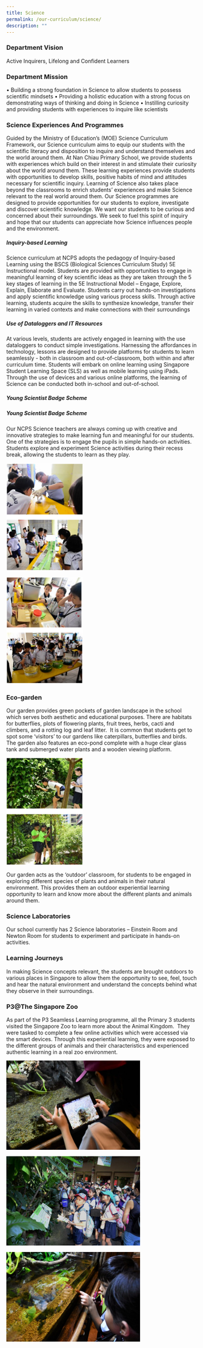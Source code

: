```yaml
---
title: Science
permalink: /our-curriculum/science/
description: ""
---
```

### **Department Vision**

Active Inquirers, Lifelong and Confident Learners

### **Department Mission**

•	Building a strong foundation in Science to allow students to possess scientific mindsets 
•	Providing a holistic education with a strong focus on demonstrating ways of thinking and doing in Science 
•	Instilling curiosity and providing students with experiences to inquire like scientists


### **Science Experiences And Programmes**

Guided by the Ministry of Education’s (MOE) Science Curriculum Framework, our Science curriculum aims to equip our students with the scientific literacy and disposition to inquire and understand themselves and the world around them. 
At Nan Chiau Primary School, we provide students with experiences which build on their interest in and stimulate their curiosity about the world around them. These learning experiences provide students with opportunities to develop skills, positive habits of mind and attitudes necessary for scientific inquiry. Learning of Science also takes place beyond the classrooms to enrich students’ experiences and make Science relevant to the real world around them.
Our Science programmes are designed to provide opportunities for our students to explore, investigate and discover scientific knowledge. We want our students to be curious and concerned about their surroundings. We seek to fuel this spirit of inquiry and hope that our students can appreciate how Science influences people and the environment.



##### **Inquiry-based Learning**
Science curriculum at NCPS adopts the pedagogy of Inquiry-based Learning using the BSCS (Biological Sciences Curriculum Study) 5E Instructional model. Students are provided with opportunities to engage in meaningful learning of key scientific ideas as they are taken through the 5 key stages of learning in the 5E Instructional Model – Engage, Explore, Explain, Elaborate and Evaluate. Students carry out hands-on investigations and apply scientific knowledge using various process skills. Through active learning, students acquire the skills to synthesize knowledge, transfer their learning in varied contexts and make connections with their surroundings


##### **Use of Dataloggers and IT Resources**

At various levels, students are actively engaged in learning with the use dataloggers to conduct simple investigations. Harnessing the affordances in technology, lessons are designed to provide platforms for students to learn seamlessly - both in classroom and out-of-classroom, both within and after curriculum time. Students will embark on online learning using Singapore Student Learning Space (SLS) as well as mobile learning using iPads. Through the use of devices and various online platforms, the learning of Science can be conducted both in-school and out-of-school.

##### **Young Scientist Badge Scheme**


##### **Young Scientist Badge Scheme**

Our NCPS Science teachers are always coming up with creative and innovative strategies to make learning fun and meaningful for our students. One of the strategies is to engage the pupils in simple hands-on activities. Students explore and experiment Science activities during their recess break, allowing the students to learn as they play.

<img src="/images/science%20@%20recess.png"  
style="width:40%">

<img src="/images/science%20@%20recess2.png"  
style="width:40%">

### **Eco-garden**

Our garden provides green pockets of garden landscape in the school which serves both aesthetic and educational purposes. There are habitats for butterflies, plots of flowering plants, fruit trees, herbs, cacti and climbers, and a rotting log and leaf litter.  It is common that students get to spot some ‘visitors’ to our gardens like caterpillars, butterflies and birds. The garden also features an eco-pond complete with a huge clear glass tank and submerged water plants and a wooden viewing platform.

<img src="/images/eco-garden.png"  
style="width:40%">

Our garden acts as the ‘outdoor’ classroom, for students to be engaged in exploring different species of plants and animals in their natural environment. This provides them an outdoor experiential learning opportunity to learn and know more about the different plants and animals around them.

### **Science Laboratories**

Our school currently has 2 Science laboratories – Einstein Room and Newton Room for students to experiment and participate in hands-on activities.

### **Learning Journeys**

In making Science concepts relevant, the students are brought outdoors to various places in Singapore to allow them the opportunity to see, feel, touch and hear the natural environment and understand the concepts behind what they observe in their surroundings.

### **P3@The Singapore Zoo**

As part of the P3 Seamless Learning programme, all the Primary 3 students visited the Singapore Zoo to learn more about the Animal Kingdom.  They were tasked to complete a few online activities which were accessed via the smart devices. Through this experiential learning, they were exposed to the different groups of animals and their characteristics and experienced authentic learning in a real zoo environment.


<img src="/images/p3%20@%20singapore%20zoo.jpg"  
style="width:70%">

<img src="/images/p3%20@%20singapore%20zoo2.jpg"  
style="width:70%">

<img src="/images/p3%20@%20singapore%20zoo3.jpg"  
style="width:70%">